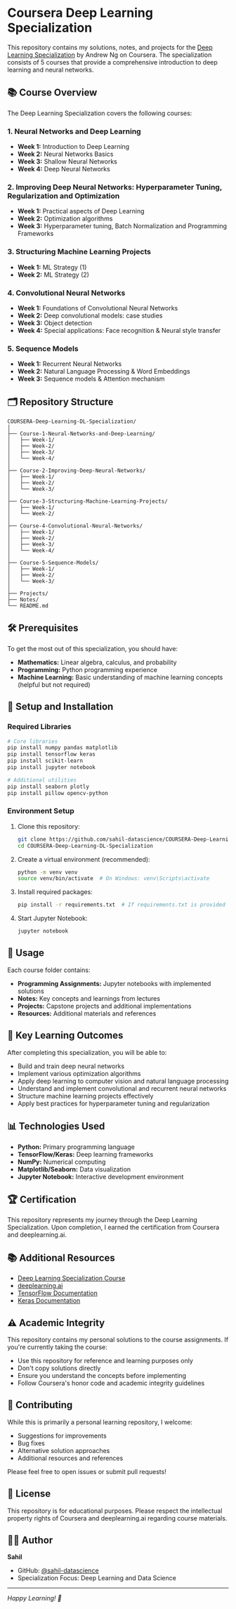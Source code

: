 # Coursera Deep Learning Specialization

This repository contains my solutions, notes, and projects for the [Deep Learning Specialization](https://www.coursera.org/specializations/deep-learning) by Andrew Ng on Coursera. The specialization consists of 5 courses that provide a comprehensive introduction to deep learning and neural networks.

## 📚 Course Overview

The Deep Learning Specialization covers the following courses:

### 1. Neural Networks and Deep Learning
- **Week 1:** Introduction to Deep Learning
- **Week 2:** Neural Networks Basics
- **Week 3:** Shallow Neural Networks
- **Week 4:** Deep Neural Networks

### 2. Improving Deep Neural Networks: Hyperparameter Tuning, Regularization and Optimization
- **Week 1:** Practical aspects of Deep Learning
- **Week 2:** Optimization algorithms
- **Week 3:** Hyperparameter tuning, Batch Normalization and Programming Frameworks

### 3. Structuring Machine Learning Projects
- **Week 1:** ML Strategy (1)
- **Week 2:** ML Strategy (2)

### 4. Convolutional Neural Networks
- **Week 1:** Foundations of Convolutional Neural Networks
- **Week 2:** Deep convolutional models: case studies
- **Week 3:** Object detection
- **Week 4:** Special applications: Face recognition & Neural style transfer

### 5. Sequence Models
- **Week 1:** Recurrent Neural Networks
- **Week 2:** Natural Language Processing & Word Embeddings
- **Week 3:** Sequence models & Attention mechanism

## 🗂️ Repository Structure

```
COURSERA-Deep-Learning-DL-Specialization/
│
├── Course-1-Neural-Networks-and-Deep-Learning/
│   ├── Week-1/
│   ├── Week-2/
│   ├── Week-3/
│   └── Week-4/
│
├── Course-2-Improving-Deep-Neural-Networks/
│   ├── Week-1/
│   ├── Week-2/
│   └── Week-3/
│
├── Course-3-Structuring-Machine-Learning-Projects/
│   ├── Week-1/
│   └── Week-2/
│
├── Course-4-Convolutional-Neural-Networks/
│   ├── Week-1/
│   ├── Week-2/
│   ├── Week-3/
│   └── Week-4/
│
├── Course-5-Sequence-Models/
│   ├── Week-1/
│   ├── Week-2/
│   └── Week-3/
│
├── Projects/
├── Notes/
└── README.md
```

## 🛠️ Prerequisites

To get the most out of this specialization, you should have:

- **Mathematics:** Linear algebra, calculus, and probability
- **Programming:** Python programming experience
- **Machine Learning:** Basic understanding of machine learning concepts (helpful but not required)

## 🚀 Setup and Installation

### Required Libraries

```bash
# Core libraries
pip install numpy pandas matplotlib
pip install tensorflow keras
pip install scikit-learn
pip install jupyter notebook

# Additional utilities
pip install seaborn plotly
pip install pillow opencv-python
```

### Environment Setup

1. Clone this repository:
   ```bash
   git clone https://github.com/sahil-datascience/COURSERA-Deep-Learning-DL-Specialization.git
   cd COURSERA-Deep-Learning-DL-Specialization
   ```

2. Create a virtual environment (recommended):
   ```bash
   python -m venv venv
   source venv/bin/activate  # On Windows: venv\Scripts\activate
   ```

3. Install required packages:
   ```bash
   pip install -r requirements.txt  # If requirements.txt is provided
   ```

4. Start Jupyter Notebook:
   ```bash
   jupyter notebook
   ```

## 📝 Usage

Each course folder contains:

- **Programming Assignments:** Jupyter notebooks with implemented solutions
- **Notes:** Key concepts and learnings from lectures
- **Projects:** Capstone projects and additional implementations
- **Resources:** Additional materials and references

## 🎯 Key Learning Outcomes

After completing this specialization, you will be able to:

- Build and train deep neural networks
- Implement various optimization algorithms
- Apply deep learning to computer vision and natural language processing
- Understand and implement convolutional and recurrent neural networks
- Structure machine learning projects effectively
- Apply best practices for hyperparameter tuning and regularization

## 📊 Technologies Used

- **Python:** Primary programming language
- **TensorFlow/Keras:** Deep learning frameworks
- **NumPy:** Numerical computing
- **Matplotlib/Seaborn:** Data visualization
- **Jupyter Notebook:** Interactive development environment

## 🏆 Certification

This repository represents my journey through the Deep Learning Specialization. Upon completion, I earned the certification from Coursera and deeplearning.ai.

## 📚 Additional Resources

- [Deep Learning Specialization Course](https://www.coursera.org/specializations/deep-learning)
- [deeplearning.ai](https://www.deeplearning.ai/)
- [TensorFlow Documentation](https://www.tensorflow.org/)
- [Keras Documentation](https://keras.io/)

## ⚠️ Academic Integrity

This repository contains my personal solutions to the course assignments. If you're currently taking the course:

- Use this repository for reference and learning purposes only
- Don't copy solutions directly
- Ensure you understand the concepts before implementing
- Follow Coursera's honor code and academic integrity guidelines

## 🤝 Contributing

While this is primarily a personal learning repository, I welcome:

- Suggestions for improvements
- Bug fixes
- Alternative solution approaches
- Additional resources and references

Please feel free to open issues or submit pull requests!

## 📄 License

This repository is for educational purposes. Please respect the intellectual property rights of Coursera and deeplearning.ai regarding course materials.

## 👨‍💻 Author

**Sahil**
- GitHub: [@sahil-datascience](https://github.com/sahil-datascience)
- Specialization Focus: Deep Learning and Data Science

---

*Happy Learning! 🚀*